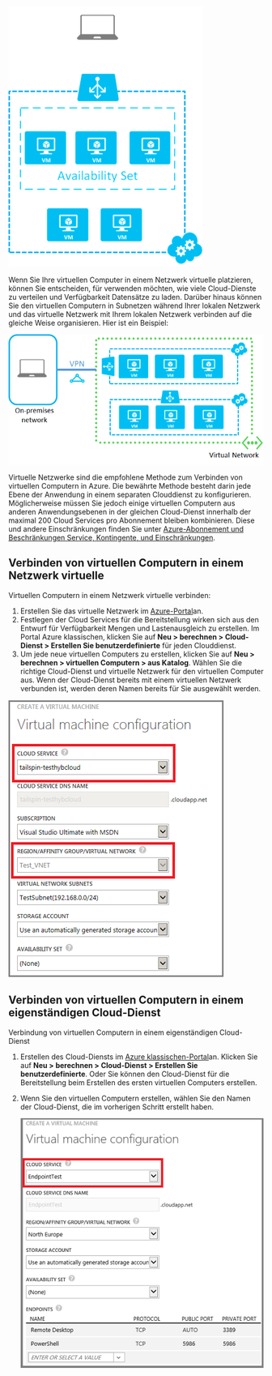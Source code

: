 

![Virtuellen Computern in einem eigenständigen Cloud-Dienst](./media/virtual-machines-common-classic-connect-vms/CloudServiceExample.png)

Wenn Sie Ihre virtuellen Computer in einem Netzwerk virtuelle platzieren, können Sie entscheiden, für verwenden möchten, wie viele Cloud-Dienste zu verteilen und Verfügbarkeit Datensätze zu laden. Darüber hinaus können Sie den virtuellen Computern in Subnetzen während Ihrer lokalen Netzwerk und das virtuelle Netzwerk mit Ihrem lokalen Netzwerk verbinden auf die gleiche Weise organisieren. Hier ist ein Beispiel:

![Virtuelle Computer in einem virtuellen Netzwerk](./media/virtual-machines-common-classic-connect-vms/VirtualNetworkExample.png)

Virtuelle Netzwerke sind die empfohlene Methode zum Verbinden von virtuellen Computern in Azure. Die bewährte Methode besteht darin jede Ebene der Anwendung in einem separaten Clouddienst zu konfigurieren. Möglicherweise müssen Sie jedoch einige virtuellen Computern aus anderen Anwendungsebenen in der gleichen Cloud-Dienst innerhalb der maximal 200 Cloud Services pro Abonnement bleiben kombinieren. Diese und andere Einschränkungen finden Sie unter [Azure-Abonnement und Beschränkungen Service, Kontingente, und Einschränkungen](../articles/azure-subscription-service-limits.md).

## <a name="connect-vms-in-a-virtual-network"></a>Verbinden von virtuellen Computern in einem Netzwerk virtuelle

Virtuellen Computern in einem Netzwerk virtuelle verbinden:

1.  Erstellen Sie das virtuelle Netzwerk im [Azure-Portal](../articles/virtual-network/virtual-networks-create-vnet-classic-pportal.md)an.
2.  Festlegen der Cloud Services für die Bereitstellung wirken sich aus den Entwurf für Verfügbarkeit Mengen und Lastenausgleich zu erstellen. Im Portal Azure klassischen, klicken Sie auf **Neu > berechnen > Cloud-Dienst > Erstellen Sie benutzerdefinierte** für jeden Clouddienst.
3.  Um jede neue virtuellen Computers zu erstellen, klicken Sie auf **Neu > berechnen > virtuellen Computern > aus Katalog**. Wählen Sie die richtige Cloud-Dienst und virtuelle Netzwerk für den virtuellen Computer aus. Wenn der Cloud-Dienst bereits mit einem virtuellen Netzwerk verbunden ist, werden deren Namen bereits für Sie ausgewählt werden.

![Auswählen eines Cloud-Diensts für einen virtuellen Computern](./media/virtual-machines-common-classic-connect-vms/VMConfig1.png)

## <a name="connect-vms-in-a-standalone-cloud-service"></a>Verbinden von virtuellen Computern in einem eigenständigen Cloud-Dienst

Verbindung von virtuellen Computern in einem eigenständigen Cloud-Dienst

1.  Erstellen des Cloud-Diensts im [Azure klassischen-Portal](http://manage.windowsazure.com)an. Klicken Sie auf **Neu > berechnen > Cloud-Dienst > Erstellen Sie benutzerdefinierte**. Oder Sie können den Cloud-Dienst für die Bereitstellung beim Erstellen des ersten virtuellen Computers erstellen.

2.  Wenn Sie den virtuellen Computern erstellen, wählen Sie den Namen der Cloud-Dienst, die im vorherigen Schritt erstellt haben.

    ![Hinzufügen eines virtuellen Computers zu einem vorhandenen Clouddienst](./media/virtual-machines-common-classic-connect-vms/Connect-VM-to-CS.png)


